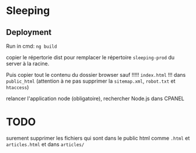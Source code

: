 # Sleeping

## Deployment

Run in cmd:
`ng build`

copier le répertorie dist pour remplacer le répertoire `sleeping-prod` du server à la racine.

Puis copier tout le contenu du dossier browser sauf !!!!! `index.html` !!! dans `public_html` (attention à ne pas supprimer la `sitemap.xml`, `robot.txt` et `htaccess`)

relancer l'application node (obligatoire), rechercher Node.js dans CPANEL

# TODO
surement supprimer les fichiers qui sont dans le public html comme ``.html`` et `articles.html` et dans `articles/`
